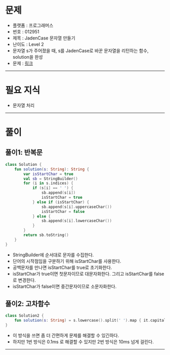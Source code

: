 # 문제
- 플랫폼 : 프로그래머스
- 번호 : 012951
- 제목 : JadenCase 문자열 만들기
- 난이도 : Level 2
- 문자열 s가 주어졌을 때, s를 JadenCase로 바꾼 문자열을 리턴하는 함수, solution을 완성
- 문제 : <a href="https://school.programmers.co.kr/learn/courses/30/lessons/12951" target="_blank">링크</a>

---

# 필요 지식
- 문자열 처리

---

# 풀이

## 풀이1: 반복문
```kotlin
class Solution {
    fun solution(s: String): String {
        var isStartChar = true
        val sb = StringBuilder()
        for (i in s.indices) {
            if (s[i] == ' ') {
                sb.append(s[i])
                isStartChar = true
            } else if (isStartChar) {
                sb.append(s[i].uppercaseChar())
                isStartChar = false
            } else {
                sb.append(s[i].lowercaseChar())
            }
        }
        return sb.toString()
    }
}
```
- StringBuilder에 순서대로 문자를 수집한다.
- 단어의 시작점임을 구분하기 위해 isStartChar를 사용한다.
- 공백문자를 만나면 isStartChar를 true로 초기화한다.
- isStartChar가 true이면 첫문자이므로 대문자화한다. 그리고 isStartChar를 false로 변경한다.
- isStartChar가 false이면 중간문자이므로 소문자화한다.

## 풀이2: 고차함수
```kotlin
class Solution2 {
    fun solution(s: String) = s.lowercase().split(' ').map { it.capitalize() }.joinToString(" ")
}
```
- 이 방식을 쓰면 좀 더 간편하게 문제를 해결할 수 있긴하다.
- 하지만 1번 방식은 0.1ms 로 해결할 수 있지만 2번 방식은 10ms 넘게 걸린다.

---
